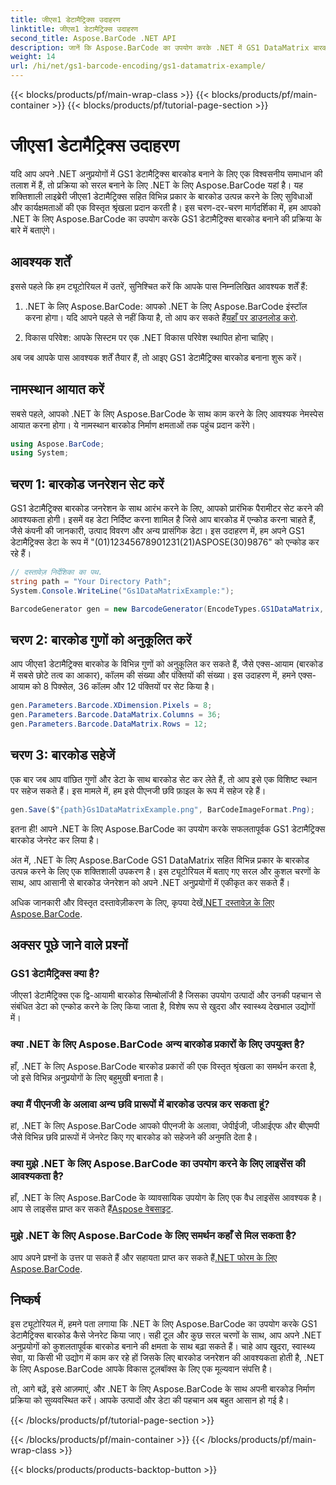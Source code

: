 ```yaml
---
title: जीएस1 डेटामैट्रिक्स उदाहरण
linktitle: जीएस1 डेटामैट्रिक्स उदाहरण
second_title: Aspose.BarCode .NET API
description: जानें कि Aspose.BarCode का उपयोग करके .NET में GS1 DataMatrix बारकोड कैसे बनाएं। बस कुछ ही चरणों में आसानी और दक्षता के साथ बारकोड उत्पन्न करें।
weight: 14
url: /hi/net/gs1-barcode-encoding/gs1-datamatrix-example/
---
```


{{< blocks/products/pf/main-wrap-class >}}
{{< blocks/products/pf/main-container >}}
{{< blocks/products/pf/tutorial-page-section >}}

# जीएस1 डेटामैट्रिक्स उदाहरण


यदि आप अपने .NET अनुप्रयोगों में GS1 डेटामैट्रिक्स बारकोड बनाने के लिए एक विश्वसनीय समाधान की तलाश में हैं, तो प्रक्रिया को सरल बनाने के लिए .NET के लिए Aspose.BarCode यहां है। यह शक्तिशाली लाइब्रेरी जीएस1 डेटामैट्रिक्स सहित विभिन्न प्रकार के बारकोड उत्पन्न करने के लिए सुविधाओं और कार्यक्षमताओं की एक विस्तृत श्रृंखला प्रदान करती है। इस चरण-दर-चरण मार्गदर्शिका में, हम आपको .NET के लिए Aspose.BarCode का उपयोग करके GS1 डेटामैट्रिक्स बारकोड बनाने की प्रक्रिया के बारे में बताएंगे।

## आवश्यक शर्तें

इससे पहले कि हम ट्यूटोरियल में उतरें, सुनिश्चित करें कि आपके पास निम्नलिखित आवश्यक शर्तें हैं:

1. .NET के लिए Aspose.BarCode: आपको .NET के लिए Aspose.BarCode इंस्टॉल करना होगा। यदि आपने पहले से नहीं किया है, तो आप कर सकते हैं[यहाँ पर डाउनलोड करो](https://releases.aspose.com/barcode/net/).

2. विकास परिवेश: आपके सिस्टम पर एक .NET विकास परिवेश स्थापित होना चाहिए।

अब जब आपके पास आवश्यक शर्तें तैयार हैं, तो आइए GS1 डेटामैट्रिक्स बारकोड बनाना शुरू करें।

## नामस्थान आयात करें

सबसे पहले, आपको .NET के लिए Aspose.BarCode के साथ काम करने के लिए आवश्यक नेमस्पेस आयात करना होगा। ये नामस्थान बारकोड निर्माण क्षमताओं तक पहुंच प्रदान करेंगे।

```csharp
using Aspose.BarCode;
using System;
```

## चरण 1: बारकोड जनरेशन सेट करें

GS1 डेटामैट्रिक्स बारकोड जनरेशन के साथ आरंभ करने के लिए, आपको प्रारंभिक पैरामीटर सेट करने की आवश्यकता होगी। इसमें वह डेटा निर्दिष्ट करना शामिल है जिसे आप बारकोड में एन्कोड करना चाहते हैं, जैसे कंपनी की जानकारी, उत्पाद विवरण और अन्य प्रासंगिक डेटा। इस उदाहरण में, हम अपने GS1 डेटामैट्रिक्स डेटा के रूप में "(01)12345678901231(21)ASPOSE(30)9876" को एन्कोड कर रहे हैं।

```csharp
// दस्तावेज़ निर्देशिका का पथ.
string path = "Your Directory Path";
System.Console.WriteLine("Gs1DataMatrixExample:");

BarcodeGenerator gen = new BarcodeGenerator(EncodeTypes.GS1DataMatrix, "(01)12345678901231(21)ASPOSE(30)9876");
```

## चरण 2: बारकोड गुणों को अनुकूलित करें

आप जीएस1 डेटामैट्रिक्स बारकोड के विभिन्न गुणों को अनुकूलित कर सकते हैं, जैसे एक्स-आयाम (बारकोड में सबसे छोटे तत्व का आकार), कॉलम की संख्या और पंक्तियों की संख्या। इस उदाहरण में, हमने एक्स-आयाम को 8 पिक्सेल, 36 कॉलम और 12 पंक्तियों पर सेट किया है।

```csharp
gen.Parameters.Barcode.XDimension.Pixels = 8;
gen.Parameters.Barcode.DataMatrix.Columns = 36;
gen.Parameters.Barcode.DataMatrix.Rows = 12;
```

## चरण 3: बारकोड सहेजें

एक बार जब आप वांछित गुणों और डेटा के साथ बारकोड सेट कर लेते हैं, तो आप इसे एक विशिष्ट स्थान पर सहेज सकते हैं। इस मामले में, हम इसे पीएनजी छवि फ़ाइल के रूप में सहेज रहे हैं।

```csharp
gen.Save($"{path}Gs1DataMatrixExample.png", BarCodeImageFormat.Png);
```

इतना ही! आपने .NET के लिए Aspose.BarCode का उपयोग करके सफलतापूर्वक GS1 डेटामैट्रिक्स बारकोड जेनरेट कर लिया है।

अंत में, .NET के लिए Aspose.BarCode GS1 DataMatrix सहित विभिन्न प्रकार के बारकोड उत्पन्न करने के लिए एक शक्तिशाली उपकरण है। इस ट्यूटोरियल में बताए गए सरल और कुशल चरणों के साथ, आप आसानी से बारकोड जेनरेशन को अपने .NET अनुप्रयोगों में एकीकृत कर सकते हैं।

 अधिक जानकारी और विस्तृत दस्तावेज़ीकरण के लिए, कृपया देखें[.NET दस्तावेज़ के लिए Aspose.BarCode](https://reference.aspose.com/barcode/net/).

## अक्सर पूछे जाने वाले प्रश्नों

### GS1 डेटामैट्रिक्स क्या है?
जीएस1 डेटामैट्रिक्स एक द्वि-आयामी बारकोड सिम्बोलॉजी है जिसका उपयोग उत्पादों और उनकी पहचान से संबंधित डेटा को एन्कोड करने के लिए किया जाता है, विशेष रूप से खुदरा और स्वास्थ्य देखभाल उद्योगों में।

### क्या .NET के लिए Aspose.BarCode अन्य बारकोड प्रकारों के लिए उपयुक्त है?
हाँ, .NET के लिए Aspose.BarCode बारकोड प्रकारों की एक विस्तृत श्रृंखला का समर्थन करता है, जो इसे विभिन्न अनुप्रयोगों के लिए बहुमुखी बनाता है।

### क्या मैं पीएनजी के अलावा अन्य छवि प्रारूपों में बारकोड उत्पन्न कर सकता हूं?
हां, .NET के लिए Aspose.BarCode आपको पीएनजी के अलावा, जेपीईजी, जीआईएफ और बीएमपी जैसे विभिन्न छवि प्रारूपों में जेनरेट किए गए बारकोड को सहेजने की अनुमति देता है।

### क्या मुझे .NET के लिए Aspose.BarCode का उपयोग करने के लिए लाइसेंस की आवश्यकता है?
 हाँ, .NET के लिए Aspose.BarCode के व्यावसायिक उपयोग के लिए एक वैध लाइसेंस आवश्यक है। आप से लाइसेंस प्राप्त कर सकते हैं[Aspose वेबसाइट](https://purchase.aspose.com/buy).

### मुझे .NET के लिए Aspose.BarCode के लिए समर्थन कहाँ से मिल सकता है?
 आप अपने प्रश्नों के उत्तर पा सकते हैं और सहायता प्राप्त कर सकते हैं[.NET फोरम के लिए Aspose.BarCode](https://forum.aspose.com/c/barcode/13).

## निष्कर्ष

इस ट्यूटोरियल में, हमने पता लगाया कि .NET के लिए Aspose.BarCode का उपयोग करके GS1 डेटामैट्रिक्स बारकोड कैसे जेनरेट किया जाए। सही टूल और कुछ सरल चरणों के साथ, आप अपने .NET अनुप्रयोगों को कुशलतापूर्वक बारकोड बनाने की क्षमता के साथ बढ़ा सकते हैं। चाहे आप खुदरा, स्वास्थ्य सेवा, या किसी भी उद्योग में काम कर रहे हों जिसके लिए बारकोड जनरेशन की आवश्यकता होती है, .NET के लिए Aspose.BarCode आपके विकास टूलबॉक्स के लिए एक मूल्यवान संपत्ति है।

तो, आगे बढ़ें, इसे आज़माएं, और .NET के लिए Aspose.BarCode के साथ अपनी बारकोड निर्माण प्रक्रिया को सुव्यवस्थित करें। आपके उत्पादों और डेटा की पहचान अब बहुत आसान हो गई है।

{{< /blocks/products/pf/tutorial-page-section >}}

{{< /blocks/products/pf/main-container >}}
{{< /blocks/products/pf/main-wrap-class >}}

{{< blocks/products/products-backtop-button >}}
